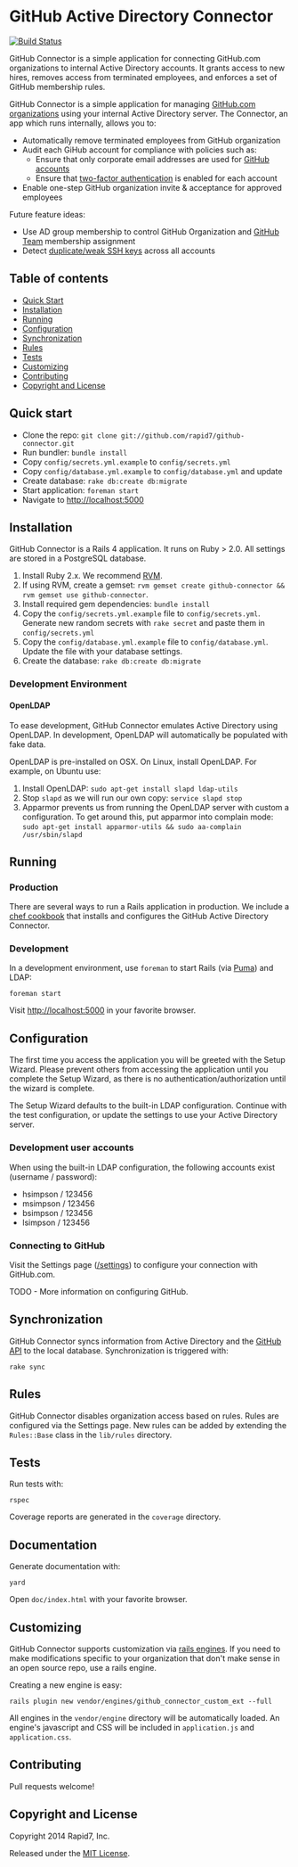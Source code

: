 # GitHub Active Directory Connector

[![Build Status](https://travis-ci.org/rapid7/github-connector.svg?branch=master)](https://travis-ci.org/rapid7/github-connector)

GitHub Connector is a simple application for connecting GitHub.com organizations to
internal Active Directory accounts.  It grants access to new hires, removes access
from terminated employees, and enforces a set of GitHub membership rules.

GitHub Connector is a simple application for managing [GitHub.com organizations](https://help.github.com/categories/organizations/) using your internal Active Directory server. The Connector, an app which runs internally, allows you to:

* Automatically remove terminated employees from GitHub organization
* Audit each GiHub account for compliance with policies such as:
    * Ensure that only corporate email addresses are used for [GitHub accounts](https://developer.github.com/v3/users/emails/)
    * Ensure that [two-factor authentication](https://help.github.com/articles/about-two-factor-authentication/) is enabled for each account
* Enable one-step GitHub organization invite & acceptance for approved employees

Future feature ideas:
* Use AD group membership to control GitHub Organization and [GitHub Team](https://help.github.com/articles/adding-or-inviting-members-to-a-team-in-an-organization/) membership assignment
* Detect [duplicate/weak SSH keys](https://factorable.net/index.html) across all accounts

## Table of contents

- [Quick Start](#quick-start)
- [Installation](#installation)
- [Running](#running)
- [Configuration](#configuration)
- [Synchronization](#synchronization)
- [Rules](#rules)
- [Tests](#tests)
- [Customizing](#customizing)
- [Contributing](#contributing)
- [Copyright and License](#license)

## Quick start

- Clone the repo: `git clone git://github.com/rapid7/github-connector.git`
- Run bundler: `bundle install`
- Copy `config/secrets.yml.example` to `config/secrets.yml`
- Copy `config/database.yml.example` to `config/database.yml` and update
- Create database: `rake db:create db:migrate`
- Start application: `foreman start`
- Navigate to [http://localhost:5000](http://localhost:5000)

## Installation

GitHub Connector is a Rails 4 application.  It runs on Ruby > 2.0.  All settings are stored in a PostgreSQL database.

1. Install Ruby 2.x.  We recommend [RVM](https://rvm.io/).
2. If using RVM, create a gemset: `rvm gemset create github-connector && rvm gemset use github-connector`.
3. Install required gem dependencies: `bundle install`
4. Copy the `config/secrets.yml.example` file to `config/secrets.yml`.  Generate new random secrets with `rake secret` and paste them in `config/secrets.yml`
5. Copy the `config/database.yml.example` file to `config/database.yml`.  Update the file with your database settings.
6. Create the database: `rake db:create db:migrate`

### Development Environment

#### OpenLDAP

To ease development, GitHub Connector emulates Active Directory using OpenLDAP.  In development, OpenLDAP will automatically be populated with fake data.

OpenLDAP is pre-installed on OSX.  On Linux, install OpenLDAP.  For example, on Ubuntu use:

1. Install OpenLDAP: `sudo apt-get install slapd ldap-utils`
2. Stop `slapd` as we will run our own copy: `service slapd stop`
3. Apparmor prevents us from running the OpenLDAP server with custom a configuration.  To get around this, put apparmor into complain mode: `sudo apt-get install apparmor-utils && sudo aa-complain /usr/sbin/slapd`

## Running

### Production

There are several ways to run a Rails application in production.  We include a [chef cookbook](cookbook/) that installs and
configures the GitHub Active Directory Connector.

### Development

In a development environment, use `foreman` to start Rails (via [Puma](http://puma.io/)) and LDAP:

```
foreman start
```

Visit [http://localhost:5000](http://localhost:5000) in your favorite browser.

## Configuration

The first time you access the application you will be greeted with the Setup Wizard.  Please prevent others from accessing the application until you complete the Setup Wizard, as there is no authentication/authorization until the wizard is complete.

The Setup Wizard defaults to the built-in LDAP configuration.  Continue with the test configuration, or update the settings to use your Active Directory server.

### Development user accounts

When using the built-in LDAP configuration, the following accounts exist (username / password):

- hsimpson / 123456
- msimpson / 123456
- bsimpson / 123456
- lsimpson / 123456

### Connecting to GitHub

Visit the Settings page ([/settings](http://localhost:5000/settings)) to configure your connection with GitHub.com.

TODO - More information on configuring GitHub.

## Synchronization

GitHub Connector syncs information from Active Directory and the [GitHub API](https://developer.github.com/v3/) to the local database.  Synchronization is triggered with:

```
rake sync
```

## Rules

GitHub Connector disables organization access based on rules.  Rules are configured via the Settings page.  New rules can be added by extending the `Rules::Base` class in the `lib/rules` directory.

## Tests

Run tests with:

```
rspec
```

Coverage reports are generated in the `coverage` directory.

## Documentation

Generate documentation with:

```
yard
```

Open `doc/index.html` with your favorite browser.

## Customizing

GitHub Connector supports customization via [rails engines](http://guides.rubyonrails.org/engines.html).  If you need to make modifications specific to your organization that don't make sense in an open source repo, use a rails engine.

Creating a new engine is easy:

```
rails plugin new vendor/engines/github_connector_custom_ext --full
```

All engines in the `vendor/engine` directory will be automatically loaded.  An engine's javascript and CSS will be included in `application.js` and `application.css`.

## Contributing

Pull requests welcome!

## Copyright and License

Copyright 2014 Rapid7, Inc.

Released under the [MIT License](http://www.opensource.org/licenses/MIT).
